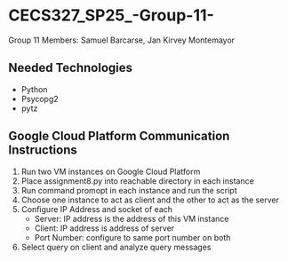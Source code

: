 # CECS327_SP25_-Group-11-
Group 11 Members: Samuel Barcarse, Jan Kirvey Montemayor

## Needed Technologies
- Python
- Psycopg2
- pytz
  
## Google Cloud Platform Communication Instructions
1. Run two VM instances on Google Cloud Platform
2. Place assignment8.py into reachable directory in each instance
3. Run command promopt in each instance and run the script
4. Choose one instance to act as client and the other to act as the server
5. Configure IP Address and socket of each
   - Server: IP address is the address of this VM instance
   - Client: IP address is address of server
   - Port Number: configure to same port number on both
6. Select query on client and analyze query messages
